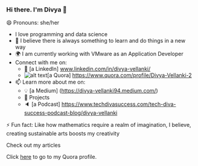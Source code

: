 ### Hi there. I'm Divya 👋
😄 Pronouns: she/her

<!--
**dvellanki/dvellanki** is a ✨ _special_ ✨ repository because its `README.md` (this file) appears on your GitHub profile.

Here are some ideas to get you started:

- 🔭 I’m currently working on ...
- 🌱 I’m currently learning ...
- 👯 I’m looking to collaborate on ...
- 🤔 I’m looking for help with ...
- 💬 Ask me about ...
- 📫 How to reach me: ...
- 😄 Pronouns: ...
- ⚡ Fun fact: ...
-->

* I love programming and data science
* 🌱 I believe there is always something to learn and do things in a new way
* 🌍 I am currently working with VMware as an Application Developer
* Connect with me on:
   * 🏢 [a LinkedIn] www.linkedin.com/in/divya-vellanki/
   * ![alt text](https://play-lh.googleusercontent.com/2FgK0PBW21nF8Nkp1j36BdOb5w7Df-Z1FJevfoD97JH7LTp0ZfacldQKJGpJeUl-qg)[a Quora] https://www.quora.com/profile/Divya-Vellanki-2
* 📫 Learn more about me on:
   * 💡 [a Medium] (https://divya-vellanki94.medium.com/)
   * 🎯 Projects
   * 🔈 [a Podcast] https://www.techdivasuccess.com/tech-diva-success-podcast-blog/divya-vellanki

⚡ Fun fact: Like how mathematics require a realm of imagination, I believe, creating sustainable arts boosts my creativity

Check out my articles

Click [here](quora.com/profile/Ashish-Kulkarni-100) to go to my Quora profile.
